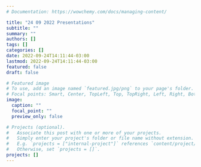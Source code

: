 ```yaml
---
# Documentation: https://wowchemy.com/docs/managing-content/

title: "24 09 2022 Presentations"
subtitle: ""
summary: ""
authors: []
tags: []
categories: []
date: 2022-09-24T14:11:44-03:00
lastmod: 2022-09-24T14:11:44-03:00
featured: false
draft: false

# Featured image
# To use, add an image named `featured.jpg/png` to your page's folder.
# Focal points: Smart, Center, TopLeft, Top, TopRight, Left, Right, BottomLeft, Bottom, BottomRight.
image:
  caption: ""
  focal_point: ""
  preview_only: false

# Projects (optional).
#   Associate this post with one or more of your projects.
#   Simply enter your project's folder or file name without extension.
#   E.g. `projects = ["internal-project"]` references `content/project/deep-learning/index.md`.
#   Otherwise, set `projects = []`.
projects: []
---
```

